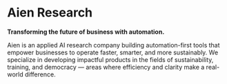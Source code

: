 # Aien Research

**Transforming the future of business with automation.**

Aien is an applied AI research company building automation-first tools that empower businesses to operate faster, smarter, and more sustainably. We specialize in developing impactful products in the fields of sustainability, training, and democracy — areas where efficiency and clarity make a real-world difference.
